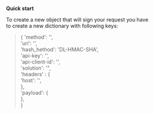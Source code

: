 **Quick start**

To create a new object that will sign your request you have  
to create a new dictionary with following keys:  
>{
'method': '',  
    'uri': '',  
    'hash_hethod': 'DL-HMAC-SHA',  
    'api-key': '',  
    'api-client-id': '',  
    'solution': '",  
    'headers' : {  
      'host': '',  
        },  
    'payload': {  
        },  
>}  
